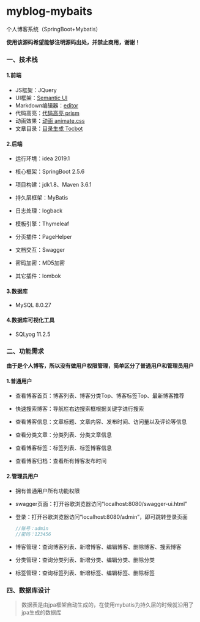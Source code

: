 # myblog-mybaits
个人博客系统（SpringBoot+Mybatis）

**使用该源码希望能够注明源码出处，并禁止商用，谢谢！**

### 一、技术栈
#### 1.前端
- JS框架：JQuery
- UI框架：[Semantic UI](https://semantic-ui.com/)
- Markdown编辑器：[editor](https://pandao.github.io/editor.md/)
- 代码高亮：[代码高亮 prism](https://github.com/PrismJS/prism)
- 动画效果：[动画 animate.css](https://daneden.github.io/animate.css/)
- 文章目录：[目录生成 Tocbot](https://tscanlin.github.io/tocbot/)

#### 2.后端

- 运行环境：idea 2019.1

- 核心框架：SpringBoot 2.5.6
- 项目构建：jdk1.8、Maven 3.6.1
- 持久层框架：MyBatis
- 日志处理：logback
- 模板引擎：Thymeleaf
- 分页插件：PageHelper
- 文档交互：Swagger
- 密码加密：MD5加密
- 其它插件：lombok

#### 3.数据库

- MySQL 8.0.27

#### 4.数据库可视化工具

- SQLyog 11.2.5


### 二、功能需求
**由于是个人博客，所以没有做用户权限管理，简单区分了普通用户和管理员用户**

#### 1.普通用户

- 查看博客首页：博客列表、博客分类Top、博客标签Top、最新博客推荐
- 快速搜索博客：导航栏右边搜索框根据关键字进行搜索

- 查看博客信息：文章标题、文章内容、发布时间、访问量以及评论等信息
- 查看分类文章：分类列表、分类文章信息
- 查看博客标签：标签列表、标签博客信息
- 查看博客归档：查看所有博客发布时间

#### 2.管理员用户
- 拥有普通用户所有功能权限

- swagger页面：打开谷歌浏览器访问“localhost:8080/swagger-ui.html”

- 登录：打开谷歌浏览器访问“localhost:8080/admin”，即可跳转登录页面

  ```java
  //账号：admin
  //密码：123456
  ```

- 博客管理：查询博客列表、新增博客、编辑博客、删除博客、搜索博客

- 分类管理：查询分类列表、新增分类、编辑分类、删除分类

- 标签管理：查询标签列表、新增标签、编辑标签、删除标签

### 四、数据库设计
> 数据表是由jpa框架自动生成的，在使用mybatis为持久层的时候就沿用了jpa生成的数据库

